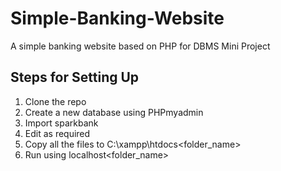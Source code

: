 # Simple-Banking-Website
A simple banking website based on PHP for DBMS Mini Project

## Steps for Setting Up
1. Clone the repo
2. Create a new database using PHPmyadmin
3. Import sparkbank
4. Edit as required
5. Copy all the files to C:\xampp\htdocs\<folder_name>
6. Run using localhost\<folder_name>
